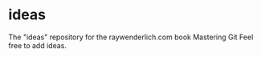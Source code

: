 # ideas
The "ideas" repository for the raywenderlich.com book Mastering Git
Feel free to add ideas.
